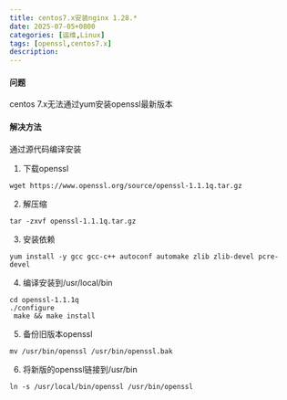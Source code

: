 ```yaml
---
title: centos7.x安装nginx 1.28.*
date: 2025-07-05+0800
categories: [运维,Linux]
tags: [openssl,centos7.x]
description: 
---
```


#### 问题
centos 7.x无法通过yum安装openssl最新版本

#### 解决方法
通过源代码编译安装

1. 下载openssl
```shell
wget https://www.openssl.org/source/openssl-1.1.1q.tar.gz
```
 
2. 解压缩
```shell
tar -zxvf openssl-1.1.1q.tar.gz
```

3. 安装依赖
```shell
yum install -y gcc gcc-c++ autoconf automake zlib zlib-devel pcre-devel
```

4. 编译安装到/usr/local/bin
```shell
cd openssl-1.1.1q
./configure
 make && make install
```

5. 备份旧版本openssl
```shell
mv /usr/bin/openssl /usr/bin/openssl.bak
```

6. 将新版的openssl链接到/usr/bin
```shell
ln -s /usr/local/bin/openssl /usr/bin/openssl
```